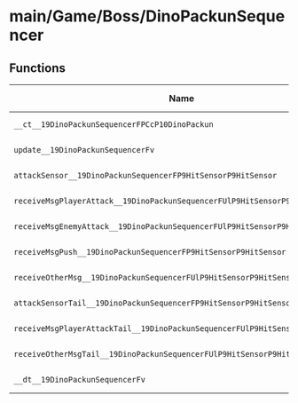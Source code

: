 # main/Game/Boss/DinoPackunSequencer

## Functions

| Name | Address | Match % |
|------|---------|---------|
| `__ct__19DinoPackunSequencerFPCcP10DinoPackun` | `0x8004AF74` | :x: (0.0%) |
| `update__19DinoPackunSequencerFv` | `0x8004AFC8` | :x: (0.0%) |
| `attackSensor__19DinoPackunSequencerFP9HitSensorP9HitSensor` | `0x8004AFCC` | :x: (0.0%) |
| `receiveMsgPlayerAttack__19DinoPackunSequencerFUlP9HitSensorP9HitSensor` | `0x8004AFEC` | :x: (0.0%) |
| `receiveMsgEnemyAttack__19DinoPackunSequencerFUlP9HitSensorP9HitSensor` | `0x8004B010` | :x: (0.0%) |
| `receiveMsgPush__19DinoPackunSequencerFP9HitSensorP9HitSensor` | `0x8004B034` | :x: (0.0%) |
| `receiveOtherMsg__19DinoPackunSequencerFUlP9HitSensorP9HitSensor` | `0x8004B058` | :x: (0.0%) |
| `attackSensorTail__19DinoPackunSequencerFP9HitSensorP9HitSensor` | `0x8004B07C` | :x: (0.0%) |
| `receiveMsgPlayerAttackTail__19DinoPackunSequencerFUlP9HitSensorP9HitSensor` | `0x8004B09C` | :x: (0.0%) |
| `receiveOtherMsgTail__19DinoPackunSequencerFUlP9HitSensorP9HitSensor` | `0x8004B0C0` | :x: (0.0%) |
| `__dt__19DinoPackunSequencerFv` | `0x8004B0E4` | :x: (0.0%) |